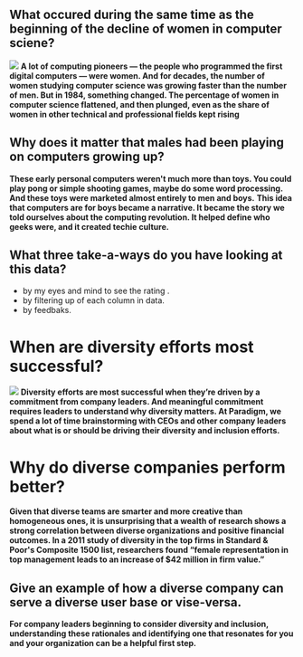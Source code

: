 ## What occured during the same time as the beginning of the decline of women in computer sciene?
![](http://www.sysgen.com.ph/articles/wp-content/uploads/2017/05/WOMEN-IN-COMPUTER-SCIENCE-IN-THE-US.jpg)
**A lot of computing pioneers — the people who programmed the first digital computers — were women. And for decades, the number of women studying computer science was growing faster than the number of men. But in 1984, something changed. The percentage of women in computer science flattened, and then plunged, even as the share of women in other technical and professional fields kept rising**

## Why does it matter that males had been playing on computers growing up?
**These early personal computers weren't much more than toys. You could play pong or simple shooting games, maybe do some word processing. And these toys were marketed almost entirely to men and boys.**
**This idea that computers are for boys became a narrative. It became the story we told ourselves about the computing revolution. It helped define who geeks were, and it created techie culture.**

## What three take-a-ways do you have looking at this data?
- by my eyes and mind to see the rating .
- by filtering up of each column in data.
- by feedbaks.

# When are diversity efforts most successful?
![](https://www.peoplemanagement.co.uk/Images/inclusion_tcm27-44191.jpg)
**Diversity efforts are most successful when they’re driven by a commitment from company leaders. And meaningful commitment requires leaders to understand why diversity matters. At Paradigm, we spend a lot of time brainstorming with CEOs and other company leaders about what is or should be driving their diversity and inclusion efforts.**

# Why do diverse companies perform better?
**Given that diverse teams are smarter and more creative than homogeneous ones, it is unsurprising that a wealth of research shows a strong correlation between diverse organizations and positive financial outcomes. In a 2011 study of diversity in the top firms in Standard & Poor's Composite 1500 list, researchers found “female representation in top management leads to an increase of $42 million in firm value.”**

## Give an example of how a diverse company can serve a diverse user base or vise-versa.
**For company leaders beginning to consider diversity and inclusion, understanding these rationales and identifying one that resonates for you and your organization can be a helpful first step.**
